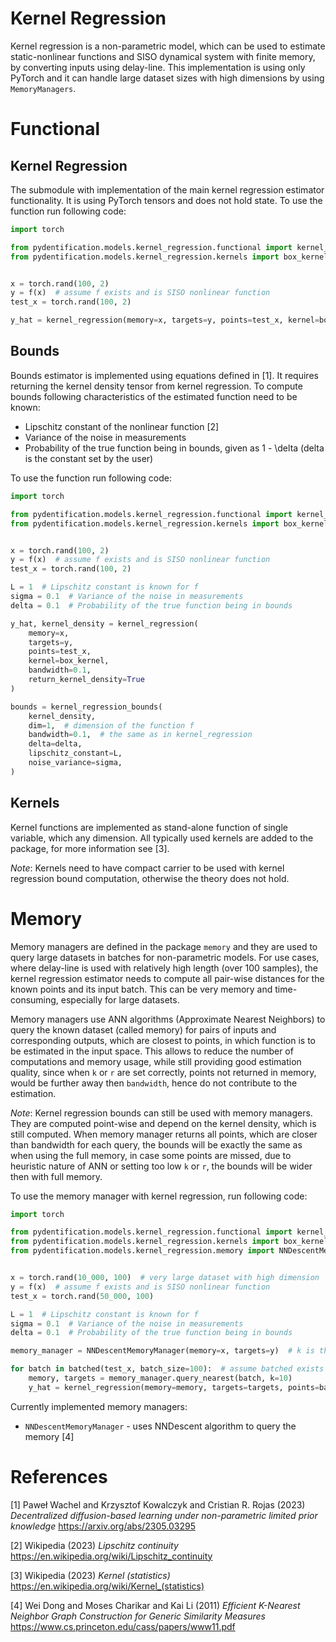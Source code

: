 # Kernel Regression

Kernel regression is a non-parametric model, which can be used to estimate static-nonlinear functions and SISO dynamical
system with finite memory, by converting inputs using delay-line. This implementation is using only PyTorch and it can
handle large dataset sizes with high dimensions by using `MemoryManagers`.

# Functional

## Kernel Regression

The submodule with implementation of the main kernel regression estimator functionality. It is using PyTorch tensors
and does not hold state. To use the function run following code:

```python
import torch

from pydentification.models.kernel_regression.functional import kernel_regression
from pydentification.models.kernel_regression.kernels import box_kernel


x = torch.rand(100, 2)
y = f(x)  # assume f exists and is SISO nonlinear function
test_x = torch.rand(100, 2)

y_hat = kernel_regression(memory=x, targets=y, points=test_x, kernel=box_kernel, bandwidth=0.1)
```

## Bounds

Bounds estimator is implemented using equations defined in [1]. It requires returning the kernel density tensor from
kernel regression. To compute bounds following characteristics of the estimated function need to be known:
* Lipschitz constant of the nonlinear function [2]
* Variance of the noise in measurements
* Probability of the true function being in bounds, given as 1 - \delta (delta is the constant set by the user)

To use the function run following code:

```python
import torch

from pydentification.models.kernel_regression.functional import kernel_regression, kernel_regression_bounds
from pydentification.models.kernel_regression.kernels import box_kernel


x = torch.rand(100, 2)
y = f(x)  # assume f exists and is SISO nonlinear function
test_x = torch.rand(100, 2)

L = 1  # Lipschitz constant is known for f
sigma = 0.1  # Variance of the noise in measurements
delta = 0.1  # Probability of the true function being in bounds

y_hat, kernel_density = kernel_regression(
    memory=x,
    targets=y,
    points=test_x,
    kernel=box_kernel,
    bandwidth=0.1,
    return_kernel_density=True
)

bounds = kernel_regression_bounds(
    kernel_density,
    dim=1,  # dimension of the function f
    bandwidth=0.1,  # the same as in kernel_regression
    delta=delta,
    lipschitz_constant=L,
    noise_variance=sigma,
)
```

## Kernels

Kernel functions are implemented as stand-alone function of single variable, which any dimension. All typically used
kernels are added to the package, for more information see [3].

*Note*: Kernels need to have compact carrier to be used with kernel regression bound computation, otherwise the theory
does not hold.

# Memory

Memory managers are defined in the package `memory` and they are used to query large datasets in batches for
non-parametric models. For use cases, where delay-line is used with relatively high length (over 100 samples), the 
kernel regression estimator needs to compute all pair-wise distances for the known points and its input batch. This can
be very memory and time-consuming, especially for large datasets. 

Memory managers use ANN algorithms (Approximate Nearest Neighbors) to query the known dataset (called memory) for pairs
of inputs and corresponding outputs, which are closest to points, in which function is to be estimated in the input 
space. This allows to reduce the number of computations and memory usage, while still providing good estimation quality,
since when `k` or `r` are set correctly, points not returned in memory, would be further away then `bandwidth`, hence
do not contribute to the estimation.

*Note*: Kernel regression bounds can still be used with memory managers. They are computed point-wise and depend on the
kernel density, which is still computed. When memory manager returns all points, which are closer than bandwidth for
each query, the bounds will be exactly the same as when using the full memory, in case some points are missed, due to
heuristic nature of ANN or setting too low `k` or `r`, the bounds will be wider then with full memory.

To use the memory manager with kernel regression, run following code:

```python
import torch

from pydentification.models.kernel_regression.functional import kernel_regression
from pydentification.models.kernel_regression.kernels import box_kernel
from pydentification.models.kernel_regression.memory import NNDescentMemoryManager


x = torch.rand(10_000, 100)  # very large dataset with high dimension
y = f(x)  # assume f exists and is SISO nonlinear function
test_x = torch.rand(50_000, 100)

L = 1  # Lipschitz constant is known for f
sigma = 0.1  # Variance of the noise in measurements
delta = 0.1  # Probability of the true function being in bounds

memory_manager = NNDescentMemoryManager(memory=x, targets=y)  # k is the number of neighbors to return

for batch in batched(test_x, batch_size=100):  # assume batched exists
    memory, targets = memory_manager.query_nearest(batch, k=10)
    y_hat = kernel_regression(memory=memory, targets=targets, points=batch, kernel=box_kernel, bandwidth=0.1)
```

Currently implemented memory managers:
* `NNDescentMemoryManager` - uses NNDescent algorithm to query the memory [4]

# References

<a id="1">[1]</a> 
Paweł Wachel and Krzysztof Kowalczyk and Cristian R. Rojas (2023)
*Decentralized diffusion-based learning under non-parametric limited prior knowledge*
https://arxiv.org/abs/2305.03295

<a id="2">[2]</a>
Wikipedia (2023)
*Lipschitz continuity*
https://en.wikipedia.org/wiki/Lipschitz_continuity

<a id="3">[3]</a>
Wikipedia (2023)
*Kernel (statistics)*
https://en.wikipedia.org/wiki/Kernel_(statistics)

<a id="4">[4]</a>
Wei Dong and Moses Charikar and Kai Li (2011)
*Efficient K-Nearest Neighbor Graph Construction for Generic Similarity Measures*
https://www.cs.princeton.edu/cass/papers/www11.pdf